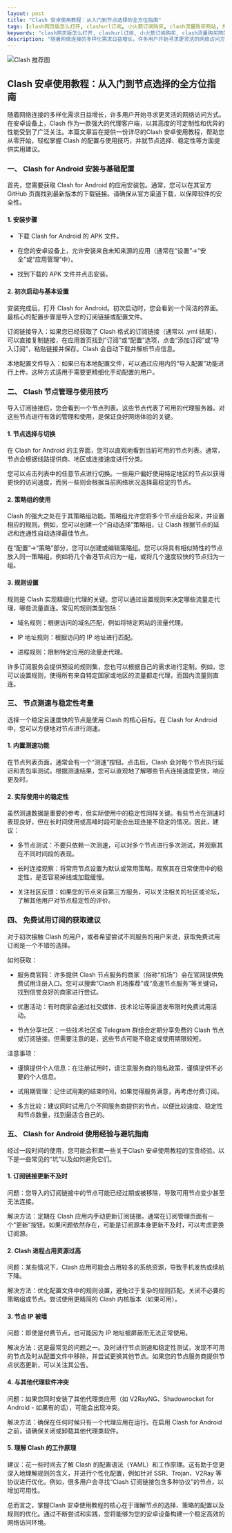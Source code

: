 ```yaml
---
layout: post
title: "Clash 安卓使用教程：从入门到节点选择的全方位指南"
tags: [clash网页版怎么打开, clashurl订阅, 小火箭订阅购买, clash流量购买网站, 免费机场节点订阅, clash节点免费订阅地址11月, vmess://2025节点分享]
keywords: "clash网页版怎么打开, clashurl订阅, 小火箭订阅购买, clash流量购买网站, 免费机场节点订阅, clash节点免费订阅地址11月, vmess://2025节点分享"
description: "随着网络连接的多样化需求日益增长，许多用户开始寻求更灵活的网络访问方式。在安卓设备上，Clash 作为一款强大的代理客户端，以其高度的可定制性和优异的性能受到了广泛关注。本篇文章旨在提供一份详尽的Clash 安卓使用教程，帮助您从零开始，轻松掌握 Clash 的配置与使用技巧，并就节点选择、稳定性等方面提供实用建议。"
---
```


![Clash 推荐图](https://clashjd.github.io/assets/img/小火箭节点推荐.png)

## Clash 安卓使用教程：从入门到节点选择的全方位指南

随着网络连接的多样化需求日益增长，许多用户开始寻求更灵活的网络访问方式。在安卓设备上，Clash 作为一款强大的代理客户端，以其高度的可定制性和优异的性能受到了广泛关注。本篇文章旨在提供一份详尽的Clash 安卓使用教程，帮助您从零开始，轻松掌握 Clash 的配置与使用技巧，并就节点选择、稳定性等方面提供实用建议。

### 一、 Clash for Android 安装与基础配置

首先，您需要获取 Clash for Android 的应用安装包。通常，您可以在其官方 GitHub 页面找到最新版本的下载链接。请确保从官方渠道下载，以保障软件的安全性。

#### 1. 安装步骤

- 下载 Clash for Android 的 APK 文件。

- 在您的安卓设备上，允许安装来自未知来源的应用（通常在“设置”->“安全”或“应用管理”中）。

- 找到下载的 APK 文件并点击安装。

#### 2. 初次启动与基本设置

安装完成后，打开 Clash for Android。初次启动时，您会看到一个简洁的界面。最核心的配置步骤是导入您的订阅链接或配置文件。

订阅链接导入：如果您已经获取了 Clash 格式的订阅链接（通常以 .yml 结尾），可以直接复制链接，在应用首页找到“订阅”或“配置”选项，点击“添加订阅”或“导入订阅”，粘贴链接并保存。Clash 会自动下载并解析节点信息。

本地配置文件导入：如果已有本地配置文件，可以通过应用内的“导入配置”功能进行上传。这种方式适用于需要更精细化手动配置的用户。

### 二、 Clash 节点管理与使用技巧

导入订阅链接后，您会看到一个节点列表。这些节点代表了可用的代理服务器。对这些节点进行有效的管理和使用，是保证良好网络体验的关键。

#### 1. 节点选择与切换

在 Clash for Android 的主界面，您可以直观地看到当前可用的节点列表。通常，节点会根据线路提供商、地区或连接速度进行分类。

您可以点击列表中的任意节点进行切换。一些用户偏好使用特定地区的节点以获得更快的访问速度，而另一些则会根据当前网络状况选择最稳定的节点。

#### 2. 策略组的使用

Clash 的强大之处在于其策略组功能。策略组允许您将多个节点组合起来，并设置相应的规则。例如，您可以创建一个“自动选择”策略组，让 Clash 根据节点的延迟和连通性自动选择最佳节点。

在“配置”->“策略”部分，您可以创建或编辑策略组。您可以将具有相似特性的节点放入同一策略组，例如将几个香港节点归为一组，或将几个速度较快的节点归为一组。

#### 3. 规则设置

规则是 Clash 实现精细化代理的关键。您可以通过设置规则来决定哪些流量走代理，哪些流量直连。常见的规则类型包括：

- 域名规则：根据访问的域名匹配，例如将特定网站的流量代理。

- IP 地址规则：根据访问的 IP 地址进行匹配。

- 进程规则：限制特定应用的流量走代理。

许多订阅服务会提供预设的规则集，您也可以根据自己的需求进行定制。例如，您可以设置规则，使得所有来自特定国家或地区的流量都走代理，而国内流量则直连。

### 三、 节点测速与稳定性考量

选择一个稳定且速度快的节点是使用 Clash 的核心目标。在 Clash for Android 中，您可以方便地对节点进行测速。

#### 1. 内置测速功能

在节点列表页面，通常会有一个“测速”按钮。点击后，Clash 会对每个节点执行延迟和丢包率测试。根据测速结果，您可以直观地了解哪些节点连接速度更快，响应更及时。

#### 2. 实际使用中的稳定性

虽然测速数据是重要的参考，但实际使用中的稳定性同样关键。有些节点在测速时表现良好，但在长时间使用或高峰时段可能会出现连接不稳定的情况。因此，建议：

- 多节点测试：不要只依赖一次测速，可以对多个节点进行多次测试，并观察其在不同时间段的表现。

- 长时连接观察：将常用节点设置为默认或常用策略，观察其在日常使用中的稳定性，是否容易掉线或加载缓慢。

- 关注社区反馈：如果您的节点来自第三方服务，可以关注相关的社区或论坛，了解其他用户对节点稳定性的评价。

### 四、 免费试用订阅的获取建议

对于初次接触 Clash 的用户，或者希望尝试不同服务的用户来说，获取免费试用订阅是一个不错的选择。

如何获取：

- 服务商官网：许多提供 Clash 节点服务的商家（俗称“机场”）会在官网提供免费试用注册入口。您可以搜索“Clash 机场推荐”或“高速节点服务”等关键词，找到信誉良好的商家进行尝试。

- 优惠活动：有时商家会通过社交媒体、技术论坛等渠道发布限时免费试用活动。

- 节点分享社区：一些技术社区或 Telegram 群组会定期分享免费的 Clash 节点或订阅链接。但需要注意的是，这些节点可能不稳定或使用期限较短。

注意事项：

- 谨慎提供个人信息：在注册试用时，请注意服务商的隐私政策，谨慎提供不必要的个人信息。

- 试用期管理：记住试用期的结束时间，如果觉得服务满意，再考虑付费订阅。

- 多方比较：建议同时试用几个不同服务商提供的节点，以便比较速度、稳定性和节点数量，找到最适合自己的。

### 五、 Clash for Android 使用经验与避坑指南

经过一段时间的使用，您可能会积累一些关于Clash 安卓使用教程的宝贵经验。以下是一些常见的“坑”以及如何避免它们。

#### 1. 订阅链接更新不及时

问题：您导入的订阅链接中的节点可能已经过期或被移除，导致可用节点变少甚至无法连接。

解决方法：定期在 Clash 应用内手动更新订阅链接。通常在订阅管理页面有一个“更新”按钮。如果问题依然存在，可能是订阅源本身更新不及时，可以考虑更换订阅源。

#### 2. Clash 进程占用资源过高

问题：某些情况下，Clash 应用可能会占用较多的系统资源，导致手机发热或续航下降。

解决方法：优化配置文件中的规则设置，避免过于复杂的规则匹配。关闭不必要的策略组或节点。尝试使用更精简的 Clash 内核版本（如果可用）。

#### 3. 节点 IP 被墙

问题：即使是付费节点，也可能因为 IP 地址被屏蔽而无法正常使用。

解决方法：这是最常见的问题之一。及时进行节点测速和稳定性测试，发现不可用的节点及时从配置文件中移除，并尝试更换其他节点。如果您的节点服务商提供节点状态更新，可以关注其公告。

#### 4. 与其他代理软件冲突

问题：如果您同时安装了其他代理类应用（如 V2RayNG、Shadowrocket for Android - 如果有的话），可能会出现冲突。

解决方法：确保在任何时候只有一个代理应用在运行。在启用 Clash for Android 之前，请确保关闭或卸载其他代理类软件。

#### 5. 理解 Clash 的工作原理

建议：花一些时间去了解 Clash 的配置语法（YAML）和工作原理。这有助于您更深入地理解规则的含义，并进行个性化配置，例如针对 SSR、Trojan、V2Ray 等协议进行优化。例如，很多用户会寻找“Clash 订阅链接包含多种协议”的节点，以增加可用性。

总而言之，掌握Clash 安卓使用教程的核心在于理解节点的选择、策略的配置以及规则的优化。通过不断尝试和实践，您将能够为您的安卓设备构建一个稳定高效的网络访问环境。